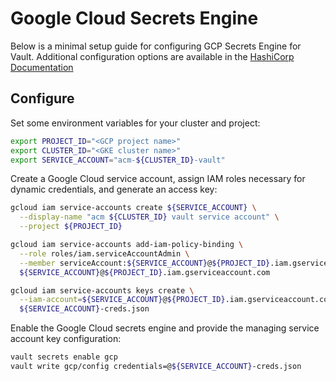 # Google Cloud Secrets Engine

Below is a minimal setup guide for configuring GCP Secrets Engine for Vault. Additional configuration options are available in the [HashiCorp Documentation](https://www.vaultproject.io/docs/secrets/gcp/index.html)

## Configure

Set some environment variables for your cluster and project:
```bash
export PROJECT_ID="<GCP project name>"
export CLUSTER_ID="<GKE cluster name>"
export SERVICE_ACCOUNT="acm-${CLUSTER_ID}-vault"
```

Create a Google Cloud service account, assign IAM roles necessary for dynamic credentials, and generate an access key:
```bash
gcloud iam service-accounts create ${SERVICE_ACCOUNT} \
  --display-name "acm ${CLUSTER_ID} vault service account" \
  --project ${PROJECT_ID}

gcloud iam service-accounts add-iam-policy-binding \
  --role roles/iam.serviceAccountAdmin \
  --member serviceAccount:${SERVICE_ACCOUNT}@${PROJECT_ID}.iam.gserviceaccount.com \
  ${SERVICE_ACCOUNT}@${PROJECT_ID}.iam.gserviceaccount.com

gcloud iam service-accounts keys create \
  --iam-account=${SERVICE_ACCOUNT}@${PROJECT_ID}.iam.gserviceaccount.com \
  ${SERVICE_ACCOUNT}-creds.json
```

Enable the Google Cloud secrets engine and provide the managing service account key configuration:
```bash
vault secrets enable gcp
vault write gcp/config credentials=@${SERVICE_ACCOUNT}-creds.json
```
